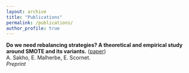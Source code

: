 ```yaml
---
layout: archive
title: "Publications"
permalink: /publications/
author_profile: true
---
```



**Do we need rebalancing strategies? A theoretical and empirical study around SMOTE and its variants.** ([paper](https://hal.science/hal-04438941))         
A. Sakho, E. Malherbe, E. Scornet.                                                             
*Preprint* 